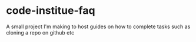 # code-institue-faq
A small project I'm making to host guides on how to complete tasks such as cloning a repo on github etc
